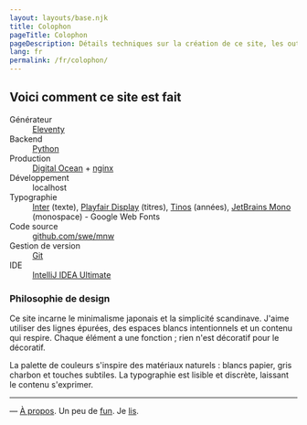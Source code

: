 ```yaml
---
layout: layouts/base.njk
title: Colophon
pageTitle: Colophon
pageDescription: Détails techniques sur la création de ce site, les outils utilisés et l'inspiration derrière
lang: fr
permalink: /fr/colophon/
---
```


## Voici comment ce site est fait

<div class="colophon-details">
<dl>
<dt>Générateur</dt>
<dd><a href="https://www.11ty.dev/">Eleventy</a></dd>

<dt>Backend</dt>
<dd><a href="https://python.org">Python</a></dd>

<dt>Production</dt>
<dd><a href="https://digitalocean.com/">Digital Ocean</a> + <a href="https://nginx.com">nginx</a></dd>

<dt>Développement</dt>
<dd>localhost</dd>

<dt>Typographie</dt>
<dd><a href="https://fonts.google.com/specimen/Inter">Inter</a> (texte), <a href="https://fonts.google.com/specimen/Playfair+Display">Playfair Display</a> (titres), <a href="https://fonts.google.com/specimen/Tinos">Tinos</a> (années), <a href="https://fonts.google.com/specimen/JetBrains+Mono">JetBrains Mono</a> (monospace) - Google Web Fonts</dd>

<dt>Code source</dt>
<dd><a href="https://github.com/swe/mnw">github.com/swe/mnw</a></dd>

<dt>Gestion de version</dt>
<dd><a href="https://git-scm.com/">Git</a></dd>

<dt>IDE</dt>
<dd><a href="https://www.jetbrains.com/idea/">IntelliJ IDEA Ultimate</a></dd>
</dl>
</div>

### Philosophie de design

Ce site incarne le minimalisme japonais et la simplicité scandinave. J'aime utiliser des lignes épurées, des espaces blancs intentionnels et un contenu qui respire. Chaque élément a une fonction ; rien n'est décoratif pour le décoratif.

La palette de couleurs s'inspire des matériaux naturels : blancs papier, gris charbon et touches subtiles. La typographie est lisible et discrète, laissant le contenu s'exprimer.

---
— [À propos](/fr/whoami/). Un peu de [fun](/fr/fun/). Je [lis](/library/). 
